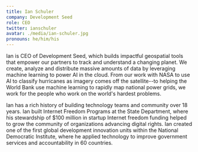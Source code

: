 ```yaml
---
title: Ian Schuler
company: Development Seed
role: CEO
twitter: ianschuler
avatar: ./media/ian-schuler.jpg
pronouns: he/him/his
---
```

Ian is CEO of Development Seed, which builds impactful geospatial tools that empower our partners to track and understand a changing planet. We create, analyze and distribute massive amounts of data by leveraging machine learning to power AI in the cloud. From our work with NASA to use AI to classify hurricanes as imagery comes off the satellite--to helping the World Bank use machine learning to rapidly map national power grids, we work for the people who work on the world's hardest problems.

Ian has a rich history of building technology teams and community over 18 years. Ian built Internet Freedom Programs at the State Department, where his stewardship of $100 million in startup Internet freedom funding helped to grow the community of organizations advancing digital rights. Ian created one of the first global development innovation units within the National Democratic Institute, where he applied technology to improve government services and accountability in 60 countries.
